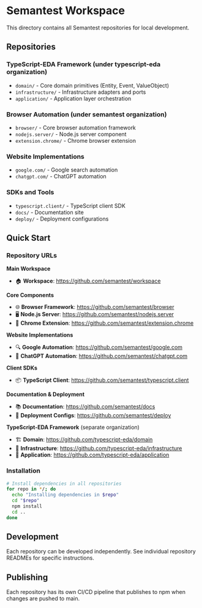 # Semantest Workspace

This directory contains all Semantest repositories for local development.

## Repositories

### TypeScript-EDA Framework (under typescript-eda organization)
- `domain/` - Core domain primitives (Entity, Event, ValueObject)
- `infrastructure/` - Infrastructure adapters and ports
- `application/` - Application layer orchestration

### Browser Automation (under semantest organization)
- `browser/` - Core browser automation framework  
- `nodejs.server/` - Node.js server component
- `extension.chrome/` - Chrome browser extension

### Website Implementations
- `google.com/` - Google search automation
- `chatgpt.com/` - ChatGPT automation

### SDKs and Tools
- `typescript.client/` - TypeScript client SDK
- `docs/` - Documentation site
- `deploy/` - Deployment configurations

## Quick Start

### Repository URLs

**Main Workspace**
- 🏠 **Workspace**: https://github.com/semantest/workspace

**Core Components**
- 🌐 **Browser Framework**: https://github.com/semantest/browser
- 🖥️ **Node.js Server**: https://github.com/semantest/nodejs.server
- 🧩 **Chrome Extension**: https://github.com/semantest/extension.chrome

**Website Implementations**
- 🔍 **Google Automation**: https://github.com/semantest/google.com
- 💬 **ChatGPT Automation**: https://github.com/semantest/chatgpt.com

**Client SDKs**
- 📦 **TypeScript Client**: https://github.com/semantest/typescript.client

**Documentation & Deployment**
- 📚 **Documentation**: https://github.com/semantest/docs
- 🚀 **Deployment Configs**: https://github.com/semantest/deploy

**TypeScript-EDA Framework** (separate organization)
- 🏗️ **Domain**: https://github.com/typescript-eda/domain
- 🔧 **Infrastructure**: https://github.com/typescript-eda/infrastructure
- 📱 **Application**: https://github.com/typescript-eda/application

### Installation

```bash
# Install dependencies in all repositories
for repo in */; do
  echo "Installing dependencies in $repo"
  cd "$repo"
  npm install
  cd ..
done
```

## Development

Each repository can be developed independently. See individual repository READMEs for specific instructions.

## Publishing

Each repository has its own CI/CD pipeline that publishes to npm when changes are pushed to main.
